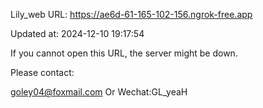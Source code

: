 Lily_web URL: https://ae6d-61-165-102-156.ngrok-free.app

Updated at: 2024-12-10 19:17:54

If you cannot open this URL, the server might be down.

Please contact: 

goley04@foxmail.com Or Wechat:GL_yeaH